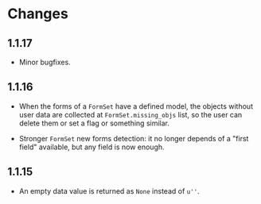 # Changes


## 1.1.17

- Minor bugfixes.


## 1.1.16

- When the forms of a `FormSet` have a defined model, the objects without user data are collected at `FormSet.missing_objs` list, so the user can delete them or set a flag or something similar.

- Stronger `FormSet` new forms detection: it no longer depends of a "first field" available, but any field is now enough.


## 1.1.15

- An empty data value is returned as `None` instead of `u''`.

